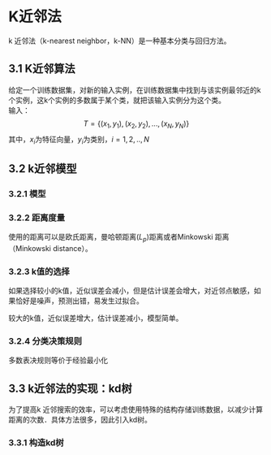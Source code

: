 # K近邻法
k 近邻法（k-nearest neighbor，k-NN）是一种基本分类与回归方法。
## 3.1 K近邻算法
给定一个训练数据集，对新的输入实例，在训练数据集中找到与该实例最邻近的k 个实例，这k个实例的多数属于某个类，就把该输入实例分为这个类。  
输入：
$$ T = \{(x_1,y_1),(x_2,y_2),...,(x_N,y_N)\}$$
其中，$x_i$为特征向量，$y_i$为类别，$i=1,2,..,N$
## 3.2 k近邻模型
### 3.2.1 模型

### 3.2.2 距离度量
使用的距离可以是欧氏距离，曼哈顿距离$(L_p)$距离或者Minkowski 距离（Minkowski distance）。
### 3.2.3 k值的选择
如果选择较小的k值，近似误差会减小，但是估计误差会增大，对近邻点敏感，如果恰好是噪声，预测出错，易发生过拟合。

较大的k值，近似误差增大，估计误差减小，模型简单。
### 3.2.4 分类决策规则
多数表决规则等价于经验最小化

## 3.3 k近邻法的实现：kd树
为了提高k 近邻搜索的效率，可以考虑使用特殊的结构存储训练数据，以减少计算距离的次数．具体方法很多，因此引入kd树。
### 3.3.1 构造kd树

